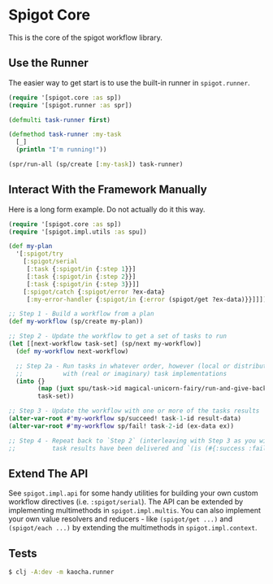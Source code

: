 # Spigot Core

This is the core of the spigot workflow library.

## Use the Runner

The easier way to get start is to use the built-in runner in `spigot.runner`.

```clojure
(require '[spigot.core :as sp])
(require '[spigot.runner :as spr])

(defmulti task-runner first)

(defmethod task-runner :my-task
  [_]
  (println "I'm running!"))

(spr/run-all (sp/create [:my-task]) task-runner)
```

## Interact With the Framework Manually

Here is a long form example. Do not actually do it this way.

```clojure
(require '[spigot.core :as sp])
(require '[spigot.impl.utils :as spu])

(def my-plan
  '[:spigot/try
    [:spigot/serial
     [:task {:spigot/in {:step 1}}]
     [:task {:spigot/in {:step 2}}]
     [:task {:spigot/in {:step 3}}]]
    [:spigot/catch {:spigot/error ?ex-data}
     [:my-error-handler {:spigot/in {:error (spigot/get ?ex-data)}}]]])

;; Step 1 - Build a workflow from a plan
(def my-workflow (sp/create my-plan))

;; Step 2 - Update the workflow to get a set of tasks to run
(let [[next-workflow task-set] (sp/next my-workflow)]
  (def my-workflow next-workflow)

  ;; Step 2a - Run tasks in whatever order, however (local or distributed) you like and
  ;;           with (real or imaginary) task implementations
  (into {}
        (map (juxt spu/task->id magical-unicorn-fairy/run-and-give-back-some-time))
        task-set))

;; Step 3 - Update the workflow with one or more of the tasks results
(alter-var-root #'my-workflow sp/succeed! task-1-id result-data)
(alter-var-root #'my-workflow sp/fail! task-2-id (ex-data ex))

;; Step 4 - Repeat back to `Step 2` (interleaving with Step 3 as you wish/can) until all
;;          task results have been delivered and `(is (#{:success :failure} (sp/status my-workflow)))`
```

## Extend The API

See `spigot.impl.api` for some handy utilities for building your own custom workflow directives
(i.e. `:spigot/serial`). The API can be extended by implementing multimethods in `spigot.impl.multis`.
You can also implement your own value resolvers and reducers - like `(spigot/get ...)` and
`(spigot/each ...)` by extending the multimethods in `spigot.impl.context`.

## Tests

```bash
$ clj -A:dev -m kaocha.runner 
```
